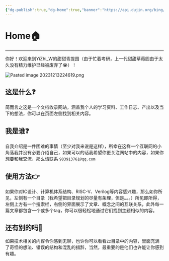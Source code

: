 ```yaml
---
{"dg-publish":true,"dg-home":true,"banner":"https://api.dujin.org/bing/1920.php","cssclass":"fullwidth,noyaml,noscroll,myhome","obsidianUIMode":"preview","permalink":"/HomePage/","tags":["gardenEntry"],"dgPassFrontmatter":true}
---
```



# Home🏠
---
你好！欢迎来到YiZhi_W的甜甜青提园（由于忙着考研，上一代甜甜草莓园由于太久没有精力维护已经被废弃了😭）！

![Pasted image 20231213224619.png](/img/user/work%20diary/imgs/Pasted%20image%2020231213224619.png)

## 这是什么❓
简而言之这是一个文档收录网站，涵盖我个人的学习资料、工作日志、产出以及当下的想法，你可以在页面左侧找到相关内容。
## 我是谁❓
自我介绍是一件困难的事情（至少对我来说是这样），所幸在这样一个互联网的小角落我并没有必要介绍自己，如果可以的话我希望你更关注网站中的内容，如果你想要和我交流，那么请联系 `983913761@qq.com`
## 使用方法👉
如果你对IC设计、计算机体系结构、RISC-V、Verilog等内容感兴趣，那么如你所见，左侧有一个目录（我希望把目录规划的尽量有条理，但是。。。）所见即所得，左侧上方有一个搜索栏，右侧的界面展示了文章、概念之间的互联关系，此外每一篇文章都包含一个或多个tag，你可以很轻松地通过它们找到主题相似的内容。
## 还有别的吗🌠
如果技术相关的内容令你感到无聊，也许你可以看看`Zz`目录中的内容，里面充满了奇怪的想法、错误的结构和混乱的措辞，当然，最重要的是他们也许能让你感到有趣。




